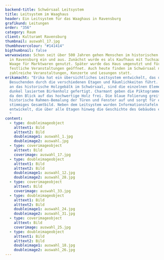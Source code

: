 ```yaml
---
backend-title: Schwörsaal Leitsystem
title: Leitsystem im Waaghaus
header: Ein Leitsystem für das Waaghaus in Ravensburg
grafikund: Leitungen
order: "356"
category: Raum
client: Kulturamt Ravensburg
thumbnail: auswahl_17.jpg
thumbhovercolour: "#141414"
bigthumbnail: false
werwaswieso: Schon seit über 500 Jahren gehen Menschen im historischen Waaghaus
  in Ravensburg ein und aus. Zunächst wurde es als Kaufhaus mit Tuchsaal und
  Waage für Marktwaren genutzt. Später wurde das Haus umgenutzt und für
  festliche Veranstaltungen geöffnet. Auch heute finden im Schwörsaal noch
  zahlreiche Veranstaltungen, Konzerte und Lesungen statt.
erikamacht: "Erika hat ein übersichtliches Leitsystem entwickelt, das die
  Besuchenden durch die verschiedenen Etagen und Räumlichkeiten führt. Angelehnt
  an das historische Holzgebälk im Schwörsaal, sind die einzelnen Elemente aus
  dunkel lasiertem Birkenholz gefertigt. Charmant geben die Piktogramme hier und
  da den Blick auf das hochwertige Holz frei. Die blaue Folierung greift die
  historische Rahmen-Bemalung der Türen und Fenster auf und sorgt für ein
  stimmiges Gesamtbild. Neben dem Leitsystem wurden Informationstafeln
  entwickelt, die über alle Etagen hinweg die Geschichte des Gebäudes erzählen.
  "
content:
  - type: doubleimageobject
    alttext1: Bild
    alttext2: Bild
    doubleimage1: auswahl_1.jpg
    doubleimage2: auswahl.jpg
  - type: coverimageobject
    alttext: Bild
    coverimage: auswahl_17.jpg
  - type: doubleimageobject
    alttext1: Bild
    alttext2: Bild
    doubleimage1: auswahl_12.jpg
    doubleimage2: auswahl_28.jpg
  - type: coverimageobject
    alttext: Bild
    coverimage: auswahl_33.jpg
  - type: doubleimageobject
    alttext1: Bild
    alttext2: Bild
    doubleimage1: auswahl_24.jpg
    doubleimage2: auswahl_31.jpg
  - type: coverimageobject
    alttext: Bild
    coverimage: auswahl_25.jpg
  - type: doubleimageobject
    alttext1: Bild
    alttext2: Bild
    doubleimage1: auswahl_18.jpg
    doubleimage2: auswahl_26.jpg
---
```

